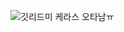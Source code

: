 ![깃리드미](https://user-images.githubusercontent.com/119795609/213849175-e91d08b8-384a-4391-a62d-28bdb3258c33.jpg)
케라스 오타남ㅠ
